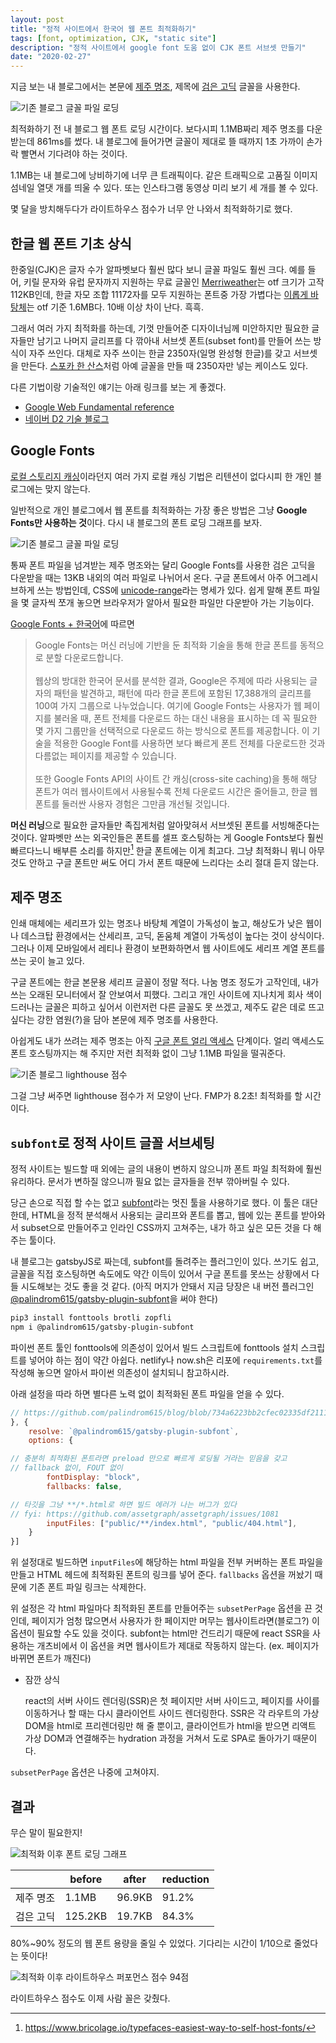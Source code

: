 ```yaml
---
layout: post
title: "정적 사이트에서 한국어 웹 폰트 최적화하기"
tags: [font, optimization, CJK, "static site"]
description: "정적 사이트에서 google font 도움 없이 CJK 폰트 서브셋 만들기"
date: "2020-02-27"
---
```


지금 보는 내 블로그에서는 본문에 [제주 명조](https://www.jeju.go.kr/jeju/symbol/font/myeongjo.htm), 제목에 [검은 고딕](https://github.com/zesstype/Black-Han-Sans) 글꼴을 사용한다.

![기존 블로그 글꼴 파일 로딩](./1-before-optimization.png)

최적화하기 전 내 블로그 웹 폰트 로딩 시간이다. 보다시피 1.1MB짜리 제주 명조를 다운받는데 861ms를 썼다. 내 블로그에 들어가면 글꼴이 제대로 뜰 때까지 1초 가까이 손가락 빨면서 기다려야 하는 것이다.

1.1MB는 내 블로그에 낭비하기에 너무 큰 트래픽이다. 같은 트래픽으로 고품질 이미지 섬네일 열댓 개를 띄울 수 있다. 또는 인스타그램 동영상 미리 보기 세 개를 볼 수 있다.

몇 달을 방치해두다가 라이트하우스 점수가 너무 안 나와서 최적화하기로 했다.

## 한글 웹 폰트 기초 상식

한중일(CJK)은 글자 수가 알파벳보다 훨씬 많다 보니 글꼴 파일도 훨씬 크다. 예를 들어, 키릴 문자와 유럽 문자까지 지원하는 무료 글꼴인 [Merriweather](https://fonts.adobe.com/fonts/merriweather#fonts-section)는 otf 크기가 고작 112KB인데, 한글 자모 조합 11172자를 모두 지원하는 폰트중 가장 가볍다는 [이롭게 바탕체](http://font.iropke.com/batang)는 otf 기준 1.6MB다. 10배 이상 차이 난다. 흑흑.

그래서 여러 가지 최적화를 하는데, 기껏 만들어준 디자이너님께 미안하지만 필요한 글자들만 남기고 나머지 글리프를 다 깎아내 서브셋 폰트(subset font)를 만들어 쓰는 방식이 자주 쓰인다. 대체로 자주 쓰이는 한글 2350자(일명 완성형 한글)를 갖고 서브셋을 만든다. [스포카 한 산스](https://spoqa.github.io/spoqa-han-sans/ko-KR/)처럼 아예 글꼴을 만들 때 2350자만 넣는 케이스도 있다.

다른 기법이랑 기술적인 얘기는 아래 링크를 보는 게 좋겠다.

- [Google Web Fundamental reference](https://developers.google.com/web/fundamentals/performance/optimizing-content-efficiency/webfont-optimization?hl=ko)
- [네이버 D2 기술 블로그](https://d2.naver.com/helloworld/4969726)

## Google Fonts

[로컬 스토리지 캐싱](https://mytory.net/2016/06/15/webfont-best-practice.html)이라던지 여러 가지 로컬 캐싱 기법은 리텐션이 없다시피 한 개인 블로그에는 맞지 않는다.

일반적으로 개인 블로그에서 웹 폰트를 최적화하는 가장 좋은 방법은 그냥 **Google Fonts만 사용하는 것**이다. 다시 내 블로그의 폰트 로딩 그래프를 보자.

![기존 블로그 글꼴 파일 로딩](./1-before-optimization.png)

통짜 폰트 파일을 넘겨받는 제주 명조와는 달리 Google Fonts를 사용한 검은 고딕을 다운받을 때는 13KB 내외의 여러 파일로 나뉘어서 온다. 구글 폰트에서 아주 어그레시브하게 쓰는 방법인데, CSS에 [unicode-range](https://developer.mozilla.org/en-US/docs/Web/CSS/@font-face/unicode-range)라는 명세가 있다. 쉽게 말해 폰트 파일을 몇 글자씩 쪼개 놓으면 브라우저가 알아서 필요한 파일만 다운받아 가는 기능이다.

[Google Fonts + 한국어](https://googlefonts.github.io/korean/)에 따르면

> Google Fonts는 머신 러닝에 기반을 둔 최적화 기술을 통해 한글 폰트를 동적으로 분할 다운로드합니다. <br /><br />웹상의 방대한 한국어 문서를 분석한 결과, Google은 주제에 따라 사용되는 글자의 패턴을 발견하고, 패턴에 따라 한글 폰트에 포함된 17,388개의 글리프를 100여 가지 그룹으로 나누었습니다. 여기에 Google Fonts는 사용자가 웹 페이지를 불러올 때, 폰트 전체를 다운로드 하는 대신 내용을 표시하는 데 꼭 필요한 몇 가지 그룹만을 선택적으로 다운로드 하는 방식으로 폰트를 제공합니다. 이 기술을 적용한 Google Font를 사용하면 보다 빠르게 폰트 전체를 다운로드한 것과 다름없는 페이지를 제공할 수 있습니다. <br /><br />또한 Google Fonts API의 사이트 간 캐싱(cross-site caching)을 통해 해당 폰트가 여러 웹사이트에서 사용될수록 전체 다운로드 시간은 줄어들고, 한글 웹 폰트를 둘러싼 사용자 경험은 그만큼 개선될 것입니다.

**머신 러닝**으로 필요한 글자들만 족집게처럼 알아맞혀서 서브셋된 폰트를 서빙해준다는 것이다. 알파벳만 쓰는 외국인들은 폰트를 셀프 호스팅하는 게 Google Fonts보다 훨씬 빠르다느니 배부른 소리를 하지만[^1] 한글 폰트에는 이게 최고다. 그냥 최적화니 뭐니 아무것도 안하고 구글 폰트만 써도 어디 가서 폰트 때문에 느리다는 소리 절대 듣지 않는다.

[^1]: https://www.bricolage.io/typefaces-easiest-way-to-self-host-fonts/

## 제주 명조

인쇄 매체에는 세리프가 있는 명조나 바탕체 계열이 가독성이 높고, 해상도가 낮은 웹이나 데스크탑 환경에서는 산세리프, 고딕, 돋움체 계열이 가독성이 높다는 것이 상식이다. 그러나 이제 모바일에서 레티나 환경이 보편화하면서 웹 사이트에도 세리프 계열 폰트를 쓰는 곳이 늘고 있다.

구글 폰트에는 한글 본문용 세리프 글꼴이 정말 적다. 나눔 명조 정도가 고작인데, 내가 쓰는 오래된 모니터에서 잘  안보여서 피했다. 그리고 개인 사이트에 지나치게 회사 색이 드러나는 글꼴은 피하고 싶어서 이런저런 다른 글꼴도 못 쓰겠고, 제주도 같은 데로 뜨고 싶다는 강한 염원(?)을 담아 본문에 제주 명조를 사용한다.

아쉽게도 내가 쓰려는 제주 명조는 아직 [구글 폰트 얼리 액세스](https://fonts.google.com/earlyaccess) 단계이다. 얼리 액세스도 폰트 호스팅까지는 해 주지만 저런 최적화 없이 그냥 1.1MB 파일을 떨궈준다.

![기존 블로그 lighthouse 점수](./2-before-optim-lighthouse.png)

그걸 그냥 써주면 lighthouse 점수가 저 모양이 난다. FMP가 8.2초! 최적화를 할 시간이다.

## `subfont`로 정적 사이트 글꼴 서브세팅

정적 사이트는 빌드할 때 외에는 글의 내용이 변하지 않으니까 폰트 파일 최적화에 훨씬 유리하다. 문서가 변하질 않으니까 필요 없는 글자들을 전부 깎아버릴 수 있다.

당근 손으로 직접 할 수는 없고 [subfont](https://github.com/Munter/subfont)라는 멋진 툴을 사용하기로 했다. 이 툴은 대단한데, HTML을 정적 분석해서 사용되는 글리프와 폰트를 뽑고, 웹에 있는 폰트를 받아와서 subset으로 만들어주고 인라인 CSS까지 고쳐주는, 내가 하고 싶은 모든 것을 다 해주는 툴이다.

내 블로그는 gatsbyJS로 짜는데, subfont를 돌려주는 플러그인이 있다. 쓰기도 쉽고, 글꼴을 직접 호스팅하면 속도에도 약간 이득이 있어서 구글 폰트를 못쓰는 상황에서 다들 시도해보는 것도 좋을 것 같다. (아직 머지가 안돼서 지금 당장은 내 버전 플러그인 [@palindrom615/gatsby-plugin-subfont](https://www.npmjs.com/package/@palindrom615/gatsby-plugin-subfont)을 써야 한다)

```bash
pip3 install fonttools brotli zopfli
npm i @palindrom615/gatsby-plugin-subfont
```

파이썬 폰트 툴인 fonttools에 의존성이 있어서 빌드 스크립트에 fonttools 설치 스크립트를 넣어야 하는 점이 약간 아쉽다. netlify나 now.sh은 리포에 `requirements.txt`를 작성해 놓으면 알아서 파이썬 의존성이 설치되니 참고하시라.

아래 설정을 따라 하면 별다른 노력 없이 최적화된 폰트 파일을 얻을 수 있다.

```javascript
// https://github.com/palindrom615/blog/blob/734a6223bb2cfec02335df2111ce73c52e9fe8b9/gatsby-config.js
}, {
    resolve: `@palindrom615/gatsby-plugin-subfont`,
    options: {

// 충분히 최적화된 폰트라면 preload 만으로 빠르게 로딩될 거라는 믿음을 갖고
// fallback 없이, FOUT 없이
        fontDisplay: "block",
        fallbacks: false,

// 타깃을 그냥 **/*.html로 하면 빌드 에러가 나는 버그가 있다
// fyi: https://github.com/assetgraph/assetgraph/issues/1081
        inputFiles: ["public/**/index.html", "public/404.html"],
    }
}]
```

위 설정대로 빌드하면 `inputFiles`에 해당하는 html 파일을 전부 커버하는 폰트 파일을 만들고 HTML 헤드에 최적화된 폰트의 링크를 넣어 준다. `fallbacks` 옵션을 꺼놨기 때문에 기존 폰트 파일 링크는 삭제한다.

위 설정은 각 html 파일마다 최적화된 폰트를 만들어주는 `subsetPerPage` 옵션을 끈 것인데, 페이지가 엄청 많으면서 사용자가 한 페이지만 머무는 웹사이트라면(블로그?) 이 옵션이 필요할 수도 있을 것이다. subfont는 html만 건드리기 때문에 react SSR을 사용하는 개츠비에서 이 옵션을 켜면 웹사이트가 제대로 작동하지 않는다. (ex. 페이지가 바뀌면 폰트가 깨진다)

- 잠깐 상식

  react의 서버 사이드 렌더링(SSR)은 첫 페이지만 서버 사이드고, 페이지를 사이를 이동하거나 할 때는 다시 클라이언트 사이드 렌더링한다. SSR은 각 라우트의 가상 DOM을 html로 프리렌더링만 해 줄 뿐이고, 클라이언트가 html을 받으면 리액트 가상 DOM과 연결해주는 hydration 과정을 거쳐서 도로 SPA로 돌아가기 때문이다.

`subsetPerPage` 옵션은 나중에 고쳐야지.

## 결과

무슨 말이 필요한지!

![최적화 이후 폰트 로딩 그래프](./3-after-optim.png)

|           | before  | after  | reduction |
| --------- | ------- | ------ | --------- |
| 제주 명조 | 1.1MB   | 96.9KB | 91.2%     |
| 검은 고딕 | 125.2KB | 19.7KB | 84.3%     |

80%~90% 정도의 웹 폰트 용량을 줄일 수 있었다. 기다리는 시간이 1/10으로 줄었다는 뜻이다!

![최적화 이후 라이트하우스 퍼포먼스 점수 94점](./4-after-optim-lighthouse.png)

라이트하우스 점수도 이제 사람 꼴은 갖췄다.
